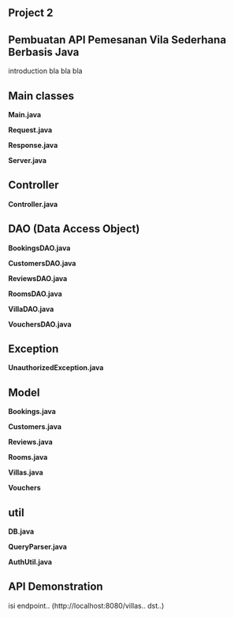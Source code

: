 Project 2
-
**Pembuatan API Pemesanan Vila Sederhana Berbasis Java**
-
introduction bla bla bla

Main classes
-
**Main.java**

**Request.java**

**Response.java**

**Server.java**

Controller
-
**Controller.java**

DAO (Data Access Object)
-
**BookingsDAO.java**

**CustomersDAO.java**

**ReviewsDAO.java**

**RoomsDAO.java**

**VillaDAO.java**

**VouchersDAO.java**

Exception
-
**UnauthorizedException.java**

Model
-
**Bookings.java**

**Customers.java**

**Reviews.java**

**Rooms.java**

**Villas.java**

**Vouchers**

util
-
**DB.java**

**QueryParser.java**

**AuthUtil.java**

API Demonstration
-
isi endpoint.. (http://localhost:8080/villas.. dst..)
